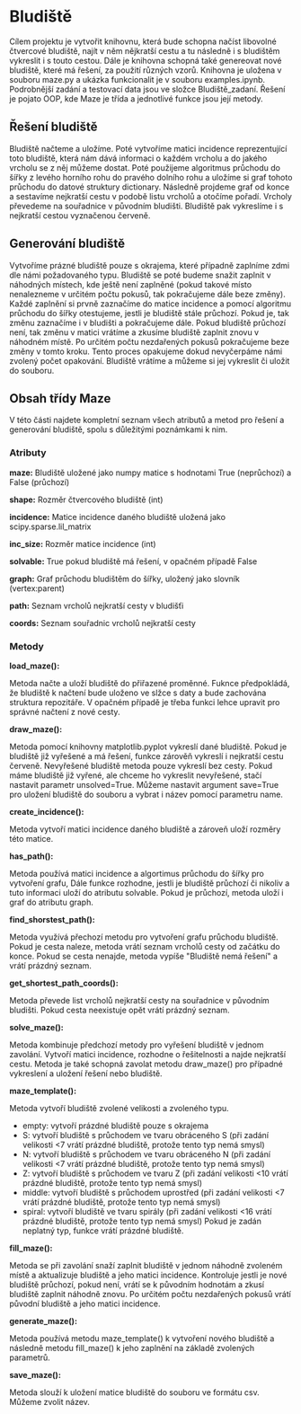 # Bludiště

Cílem projektu je vytvořit knihovnu, která bude schopna načíst libovolné čtvercové bludiště, najít v něm nějkratší cestu a tu následně i s bludištěm vykreslit i s touto cestou. Dále je knihovna schopná také genereovat nové bludiště, které má řešení, za použití různých vzorů. Knihovna je uložena v souboru maze.py a ukázka funkcionalit je v souboru examples.ipynb. Podrobnější zadání a testovací data jsou ve složce Bludiště_zadaní. Řešení je pojato OOP, kde Maze je třída a jednotlivé funkce jsou její metody.

## Řešení bludiště

Bludiště načteme a uložíme. Poté vytvoříme matici incidence reprezentující toto bludiště, která nám dává informaci o každém vrcholu a do jakého vrcholu se z něj můžeme dostat. Poté použijeme algoritmus průchodu do šířky z levého horního rohu do pravého dolního rohu a uložíme si graf tohoto průchodu do datové struktury dictionary. Následně projdeme graf od konce a sestavíme nejkratší cestu v podobě listu vrcholů a otočíme pořadí. Vrcholy převedeme na souřadnice v původním bludišti. Bludiště pak vykreslíme i s nejkratší cestou vyznačenou červeně.

## Generování bludiště

Vytvoříme prázné bludiště pouze s okrajema, které případně zaplníme zdmi dle námi požadovaného typu. Bludiště se poté budeme snažit zaplnit v náhodných místech, kde ještě není zaplněné (pokud takové místo nenalezneme v určitém počtu pokusů, tak pokračujeme dále beze změny). Každé zaplnění si prvně zaznačíme do matice incidence a pomocí algoritmu průchodu do šířky otestujeme, jestli je bludiště stále průchozí. Pokud je, tak změnu zaznačíme i v bludišti a pokračujeme dále. Pokud bludiště průchozí není, tak změnu v matici vrátíme a zkusíme bludiště zaplnit znovu v náhodném místě. Po určitém počtu nezdařených pokusů pokračujeme beze změny v tomto kroku. Tento proces opakujeme dokud nevyčerpáme námi zvolený počet opakování. Bludiště vrátíme a můžeme si jej vykreslit či uložit do souboru.

## Obsah třídy Maze

V této části najdete kompletní seznam všech atributů a metod pro řešení a generování bludiště, spolu s důležitými poznámkami k nim.

### Atributy

**maze:**
Bludiště uložené jako numpy matice s hodnotami True (neprůchozí) a False (průchozí)

**shape:**
Rozměr čtvercového bludiště (int)

**incidence:**
Matice incidence daného bludiště uložená jako scipy.sparse.lil_matrix

**inc_size:**
Rozměr matice incidence (int)

**solvable:**
True pokud bludiště má řešení, v opačném případě False

**graph:**
Graf průchodu bludištěm do šířky, uložený jako slovník (vertex:parent)

**path:**
Seznam vrcholů nejkratší cesty v bludišťi

**coords:**
Seznam souřadnic vrcholů nejkratší cesty

### Metody

**load_maze():**

Metoda načte a uloží bludiště do přiřazené proměnné. Fuknce předpokládá, že bludiště k načtení bude uloženo ve slžce s daty a bude zachována struktura repozitáře. V opačném případě je třeba funkci lehce upravit pro správné načtení z nové cesty.

**draw_maze():**

Metoda pomocí knihovny matplotlib.pyplot vykreslí dané bludiště. Pokud je bludiště již vyřešené a má řešení, funkce zárověň vykreslí i nejkratší cestu červeně. Nevyřešené bludiště metoda pouze vykreslí bez cesty. Pokud máme bludiště již vyřené, ale chceme ho vykreslit nevyřešené, stačí nastavit parametr unsolved=True. Můžeme nastavit argument save=True pro uložení bludiště do souboru a vybrat i název pomocí parametru name.

**create_incidence():**

Metoda vytvoří matici incidence daného bludiště a zároveň uloží rozměry této matice.

**has_path():**

Metoda používá matici incidence a algortimus průchodu do šířky pro vytvoření grafu, Dále funkce rozhodne, jestli je bludiště průchozí či nikoliv a tuto informaci uloží do atributu solvable. Pokud je průchozí, metoda uloží i graf do atributu graph.

**find_shorstest_path():**

Metoda využívá přechozí metodu pro vytvoření grafu průchodu bludiště. Pokud je cesta naleze, metoda vrátí seznam vrcholů cesty od začátku do konce. Pokud se cesta nenajde, metoda vypíše "Bludiště nemá řešení" a vrátí prázdný seznam.

**get_shortest_path_coords():**

Metoda převede list vrcholů nejkratší cesty na souřadnice v původním bludišti. Pokud cesta neexistuje opět vrátí prázdný seznam.

**solve_maze():**

Metoda kombinuje předchozí metody pro vyřešení bludiště v jednom zavolání. Vytvoří matici incidence, rozhodne o řešitelnosti a najde nejkratší cestu. Metoda je také schopná zavolat metodu draw_maze() pro případné vykreslení a uložení řešení nebo bludiště.

**maze_template():**

Metoda vytvoří bludiště zvolené velikosti a zvoleného typu.
- empty: vytvoří prázdné bludiště pouze s okrajema
- S: vytvoří bludiště s průchodem ve tvaru obráceného S (při zadání velikosti <7 vrátí prázdné bludiště, protože tento typ nemá smysl)
- N: vytvoří bludiště s průchodem ve tvaru obráceného N (při zadání velikosti <7 vrátí prázdné bludiště, protože tento typ nemá smysl)
- Z: vytvoří bludiště s průchodem ve tvaru Z (při zadání velikosti <10 vrátí prázdné bludiště, protože tento typ nemá smysl)
- middle: vytvoří bludiště s průchodem uprostřed (při zadání velikosti <7 vrátí prázdné bludiště, protože tento typ nemá smysl)
- spiral: vytvoří bludiště ve tvaru spirály (při zadání velikosti <16 vrátí prázdné bludiště, protože tento typ nemá smysl)
Pokud je zadán neplatný typ, funkce vrátí prázdné bludiště.

**fill_maze():**

Metoda se při zavolání snaží zaplnit bludiště v jednom náhodně zvoleném místě a aktualizuje bludiště a jeho matici incidence. Kontroluje jestli je nové bludiště průchozí, pokud není, vrátí se k původním hodnotám a zkusí bludiště zaplnit náhodně znovu. Po určitém počtu nezdařených pokusů vrátí původní bludiště a jeho matici incidence.

**generate_maze():**

Metoda používá metodu maze_template() k vytvoření nového bludiště a následně metodu fill_maze() k jeho zaplnění na základě zvolených parametrů.

**save_maze():**

Metoda slouží k uložení matice bludiště do souboru ve formátu csv. Můžeme zvolit název.